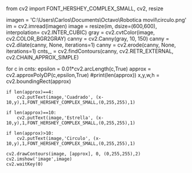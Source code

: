 from cv2 import FONT_HERSHEY_COMPLEX_SMALL, cv2, resize

imagen = 'C:\Users\Carlos\Documents\Octavo\Robotica movil\circulo.png'
im = cv2.imread(imagen)
image = resize(im, dsize=(600,600), interpolation= cv2.INTER_CUBIC)
gray = cv2.cvtColor(image, cv2.COLOR_BGR2GRAY)
canny = cv2.Canny(gray, 10, 150)
canny = cv2.dilate(canny, None, iterations=1)
canny = cv2.erode(canny, None, iterations=1)
cnts,_ = cv2.findContours(canny, cv2.RETR_EXTERNAL, cv2.CHAIN_APPROX_SIMPLE)


for c in cnts:
	epsilon = 0.01*cv2.arcLength(c,True)
	approx = cv2.approxPolyDP(c,epsilon,True)
	#print(len(approx))
	x,y,w,h = cv2.boundingRect(approx)

	if len(approx)==4:
		cv2.putText(image,'Cuadrado', (x-10,y),1,FONT_HERSHEY_COMPLEX_SMALL,(0,255,255),1)

	if len(approx)==10:
		cv2.putText(image,'Estrella', (x-10,y),1,FONT_HERSHEY_COMPLEX_SMALL,(0,255,255),1)

	if len(approx)>10:
		cv2.putText(image,'Circulo', (x-10,y),1,FONT_HERSHEY_COMPLEX_SMALL,(0,255,255),1)

	cv2.drawContours(image, [approx], 0, (0,255,255),2)
	cv2.imshow('image',image)
	cv2.waitKey(0)
